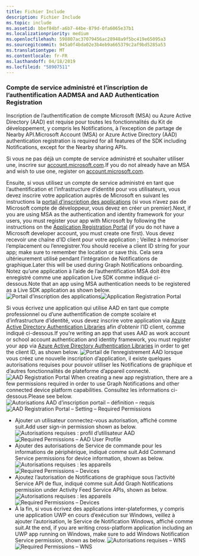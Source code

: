 ```yaml
---
title: Fichier Include
description: Fichier Include
ms.topic: include
ms.assetid: bbef84bf-a6b7-44be-879d-0fa6065e37b1
ms.localizationpriority: medium
ms.openlocfilehash: 598807ac37079456ac28948a9f5bc419e65095a3
ms.sourcegitcommit: 945a0f4bda02e3b4eb9a665379c2af9bd5285a53
ms.translationtype: MT
ms.contentlocale: fr-FR
ms.lasthandoff: 04/18/2019
ms.locfileid: "58907511"
---
```

### <a name="msa-and-aad-authentication-registration"></a><span data-ttu-id="f0bff-103">Compte de service administré et l’inscription de l’authentification AAD</span><span class="sxs-lookup"><span data-stu-id="f0bff-103">MSA and AAD Authentication Registration</span></span>

<span data-ttu-id="f0bff-104">Inscription de l’authentification de compte Microsoft (MSA) ou Azure Active Directory (AAD) est requise pour toutes les fonctionnalités du Kit de développement, y compris les Notifications, à l’exception de partage de Nearby API.</span><span class="sxs-lookup"><span data-stu-id="f0bff-104">Microsoft Account (MSA) or Azure Active Directory (AAD) authentication registration is required for all features of the SDK including Notifications, except for the Nearby sharing APIs.</span></span> 

<span data-ttu-id="f0bff-105">Si vous ne pas déjà un compte de service administré et souhaiter utiliser une, inscrire sur [account.microsoft.com](https://account.microsoft.com/account).</span><span class="sxs-lookup"><span data-stu-id="f0bff-105">If you do not already have an MSA and wish to use one, register on [account.microsoft.com](https://account.microsoft.com/account).</span></span>

<span data-ttu-id="f0bff-106">Ensuite, si vous utilisez un compte de service administré en tant que l’authentification et l’infrastructure d’identité pour vos utilisateurs, vous devez inscrire votre application auprès de Microsoft en suivant les instructions la [portail d’inscription des applications](https://apps.dev.microsoft.com/) (si vous n’avez pas de Microsoft compte de développeur, vous devez en créer un premier).</span><span class="sxs-lookup"><span data-stu-id="f0bff-106">Next, if you are using MSA as the authentication and identity framework for your users, you must register your app with Microsoft by following the instructions on the [Application Registration Portal](https://apps.dev.microsoft.com/) (if you do not have a Microsoft developer account, you must create one first).</span></span> <span data-ttu-id="f0bff-107">Vous devez recevoir une chaîne d’ID client pour votre application ; Veillez à mémoriser l’emplacement ou l’enregistrer.</span><span class="sxs-lookup"><span data-stu-id="f0bff-107">You should receive a client ID string for your app; make sure to remember the location or save this.</span></span> <span data-ttu-id="f0bff-108">Cela sera ultérieurement utilisé pendant l’intégration de Notifications de graphique.</span><span class="sxs-lookup"><span data-stu-id="f0bff-108">Later this will be used during Graph Notifications onboarding.</span></span> <span data-ttu-id="f0bff-109">Notez qu’une application à l’aide de l’authentification MSA doit être enregistré comme une application Live SDK comme indiqué ci-dessous.</span><span class="sxs-lookup"><span data-stu-id="f0bff-109">Note that an app using MSA authentication needs to be registered as a Live SDK application as shown below.</span></span>
<span data-ttu-id="f0bff-110">![Portail d’inscription des applications](../../notifications/media/msa_app_registration/app_registration_portal.png)</span><span class="sxs-lookup"><span data-stu-id="f0bff-110">![Application Registration Portal](../../notifications/media/msa_app_registration/app_registration_portal.png)</span></span>

<span data-ttu-id="f0bff-111">Si vous écrivez une application qui utilise AAD en tant que compte professionnel ou d’une authentification de compte scolaire et d’infrastructure d’identité, vous devez inscrire votre application via [Azure Active Directory Authentication Libraries](https://docs.microsoft.com/azure/active-directory/develop/active-directory-authentication-libraries) afin d’obtenir l’ID client, comme indiqué ci-dessous.</span><span class="sxs-lookup"><span data-stu-id="f0bff-111">If you're writing an app that uses AAD as work account or school account authentication and identity framework, you must register your app via [Azure Active Directory Authentication Libraries](https://docs.microsoft.com/azure/active-directory/develop/active-directory-authentication-libraries) in order to get the client ID, as shown below.</span></span> 
 <span data-ttu-id="f0bff-112">![Portail de l’enregistrement AAD](../../notifications/media/aad_registration_portal/aad_registration_portal.png) lorsque vous créez une nouvelle inscription d’application, il existe quelques autorisations requises pour pouvoir utiliser les Notifications de graphique et d’autres fonctionnalités de plateforme d’appareil connecté.</span><span class="sxs-lookup"><span data-stu-id="f0bff-112">![AAD Registration Portal](../../notifications/media/aad_registration_portal/aad_registration_portal.png) When creating a new app registration, there are a few permissions required in order to use Graph Notifications and other connected device platform capabilities.</span></span> <span data-ttu-id="f0bff-113">Consultez les informations ci-dessous.</span><span class="sxs-lookup"><span data-stu-id="f0bff-113">Please see below.</span></span> 
<span data-ttu-id="f0bff-114">![Autorisations AAD d’inscription portail – définition – requis](../../notifications/media/aad_registration_portal/aad_registration_portal_permissions.png)</span><span class="sxs-lookup"><span data-stu-id="f0bff-114">![AAD Registration Portal – Setting – Required Permissions](../../notifications/media/aad_registration_portal/aad_registration_portal_permissions.png)</span></span>
* <span data-ttu-id="f0bff-115">Ajouter un utilisateur connectez-vous autorisation, affiché comme suit.</span><span class="sxs-lookup"><span data-stu-id="f0bff-115">Add user sign-in permission shown as below.</span></span>
<span data-ttu-id="f0bff-116">![Autorisations requises : profil d’utilisateur AAD](../../notifications/media/aad_registration_portal/permissions_1_user.png)</span><span class="sxs-lookup"><span data-stu-id="f0bff-116">![Required Permissions – AAD User Profile](../../notifications/media/aad_registration_portal/permissions_1_user.png)</span></span>
* <span data-ttu-id="f0bff-117">Ajouter des autorisations de Service de commande pour les informations de périphérique, indiqué comme suit.</span><span class="sxs-lookup"><span data-stu-id="f0bff-117">Add Command Service permissions for device information, shown as below.</span></span>
<span data-ttu-id="f0bff-118">![Autorisations requises : les appareils](../../notifications/media/aad_registration_portal/permissions_2_devices.png)</span><span class="sxs-lookup"><span data-stu-id="f0bff-118">![Required Permissions – Devices](../../notifications/media/aad_registration_portal/permissions_2_devices.png)</span></span>
* <span data-ttu-id="f0bff-119">Ajoutez l’autorisation de Notifications de graphique sous l’activité Service API de flux, indiqué comme suit.</span><span class="sxs-lookup"><span data-stu-id="f0bff-119">Add Graph Notifications permission under Activity Feed Service APIs, shown as below.</span></span>
<span data-ttu-id="f0bff-120">![Autorisations requises : les appareils](../../notifications/media/aad_registration_portal/permissions_3_graph_notifications.png)</span><span class="sxs-lookup"><span data-stu-id="f0bff-120">![Required Permissions – Devices](../../notifications/media/aad_registration_portal/permissions_3_graph_notifications.png)</span></span>
* <span data-ttu-id="f0bff-121">À la fin, si vous écrivez des applications inter-plateformes, y compris une application UWP en cours d’exécution sur Windows, veillez à ajouter l’autorisation, le Service de Notification Windows, affiché comme suit.</span><span class="sxs-lookup"><span data-stu-id="f0bff-121">At the end, if you are writing cross-platform application including an UWP app running on Windows, make sure to add Windows Notification Service permission, shown as below.</span></span> 
<span data-ttu-id="f0bff-122">![Autorisations requises – WNS](../../notifications/media/aad_registration_portal/permissions_4_wns_push.png)</span><span class="sxs-lookup"><span data-stu-id="f0bff-122">![Required Permissions – WNS](../../notifications/media/aad_registration_portal/permissions_4_wns_push.png)</span></span>
